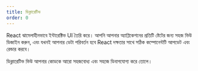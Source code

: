 ```yaml
---
title: ডিক্লারেটিভ
order: 0
---
```


React ঝামেলাহীনভাবে ইন্টারেক্টিভ UI তৈরি করে। আপনি আপনার অ্যাপ্লিকেশনের প্রতিটি ষ্টেটের জন্য সহজ ভিউ ডিজাইন করুন, এবং যখনই আপনার ডেটা পরিবর্তন হবে React দক্ষতার সাথে সঠিক কম্পোনেন্টটি আপডেট এবং রেন্ডার করবে।

ডিক্লারেটিভ ভিউ আপনার কোডকে আরো সহজবোধ্য এবং সহজে ডিবাগযোগ্য করে তোলে।
